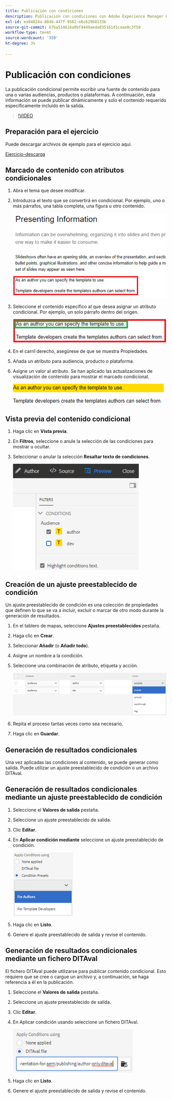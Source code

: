 ```yaml
---
title: Publicación con condiciones
description: Publicación con condiciones con Adobe Experience Manager Guides
exl-id: ea94824a-884b-447f-9562-e6c629b8133b
source-git-commit: 67ba514616a0bf4449aeda035161d1caae0c3f50
workflow-type: tm+mt
source-wordcount: '359'
ht-degree: 3%

---
```


# Publicación con condiciones

La publicación condicional permite escribir una fuente de contenido para una o varias audiencias, productos o plataformas. A continuación, esta información se puede publicar dinámicamente y solo el contenido requerido específicamente incluido en la salida.

>[!VIDEO](https://video.tv.adobe.com/v/339041?quality=12&learn=on)

## Preparación para el ejercicio

Puede descargar archivos de ejemplo para el ejercicio aquí.

[Ejercicio-descarga](assets/exercises/publishing-with-conditions.zip)

## Marcado de contenido con atributos condicionales

1. Abra el tema que desee modificar.

1. Introduzca el texto que se convertirá en condicional. Por ejemplo, uno o más párrafos, una tabla completa, una figura u otro contenido.

   ![Información de presentación](images/presenting-info.png)

1. Seleccione el contenido específico al que desea asignar un atributo condicional. Por ejemplo, un solo párrafo dentro del origen.

   ![Template-Choice](images/template-choice.png)

1. En el carril derecho, asegúrese de que se muestra Propiedades.

1. Añada un atributo para audiencia, producto o plataforma.

1. Asigne un valor al atributo. Se han aplicado las actualizaciones de visualización de contenido para mostrar el marcado condicional.

   ![Especificar-plantilla](images/specify-template.png)

## Vista previa del contenido condicional

1. Haga clic en **Vista previa**.

1. En **Filtros**, seleccione o anule la selección de las condiciones para mostrar u ocultar.

1. Seleccionar o anular la selección **Resaltar texto de condiciones**.

   ![Preview-Conditional-Content](images/preview-conditional-content.png)

## Creación de un ajuste preestablecido de condición

Un ajuste preestablecido de condición es una colección de propiedades que definen lo que se va a incluir, excluir o marcar de otro modo durante la generación de resultados.

1. En el tablero de mapas, seleccione **Ajustes preestablecidos** pestaña.

1. Haga clic en **Crear**.

1. Seleccionar **Añadir** (o **Añadir todo**).

1. Asigne un nombre a la condición.

1. Seleccione una combinación de atributo, etiqueta y acción.

   ![Create-Condition-Preset](images/create-condition-preset.png)

1. Repita el proceso tantas veces como sea necesario.

1. Haga clic en **Guardar**.

## Generación de resultados condicionales

Una vez aplicadas las condiciones al contenido, se puede generar como salida. Puede utilizar un ajuste preestablecido de condición o un archivo DITAval.

## Generación de resultados condicionales mediante un ajuste preestablecido de condición

1. Seleccione el **Valores de salida** pestaña.

1. Seleccione un ajuste preestablecido de salida.

1. Clic **Editar**.

1. En **Aplicar condición mediante** seleccione un ajuste preestablecido de condición.

   ![Generate-Conditional-Output](images/generate-conditional-output.png)

1. Haga clic en **Listo**.

1. Genere el ajuste preestablecido de salida y revise el contenido.

## Generación de resultados condicionales mediante un fichero DITAval

El fichero DITAval puede utilizarse para publicar contenido condicional. Esto requiere que se cree o cargue un archivo y, a continuación, se haga referencia a él en la publicación.

1. Seleccione el **Valores de salida** pestaña.

1. Seleccione un ajuste preestablecido de salida.

1. Clic **Editar**.

1. En Aplicar condición usando seleccione un fichero DITAval.

   ![Generate-Using-DITAval](images/generate-using-ditaval.png)

1. Haga clic en **Listo**.

1. Genere el ajuste preestablecido de salida y revise el contenido.
